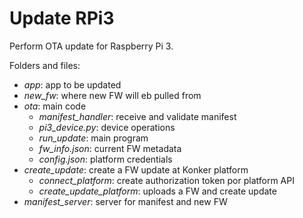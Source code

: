 # Update RPi3

Perform OTA update for Raspberry Pi 3.

Folders and files:
- *app*: app to be updated
- *new_fw*: where new FW will eb pulled from
- *ota*: main code
    - *manifest_handler*: receive and validate manifest
    - *pi3_device.py*: device operations
    - *run_update*: main program
    - *fw_info.json*: current FW metadata
    - *config.json*: platform credentials
- *create_update*: create a FW update at Konker platform
	- *connect_platform*: create authorization token por platform API
	- *create_update_platform*: uploads a FW and create update
- *manifest_server*: server for manifest and new FW

